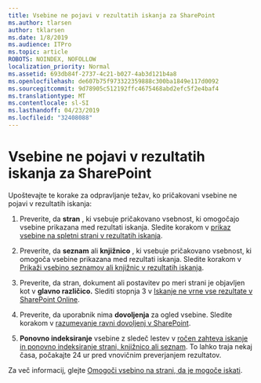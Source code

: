 ```yaml
---
title: Vsebine ne pojavi v rezultatih iskanja za SharePoint
ms.author: tlarsen
author: tklarsen
ms.date: 1/8/2019
ms.audience: ITPro
ms.topic: article
ROBOTS: NOINDEX, NOFOLLOW
localization_priority: Normal
ms.assetid: 693db84f-2737-4c21-b027-4ab3d121b4a8
ms.openlocfilehash: de607b75f973322359888c300ba1849e117d0092
ms.sourcegitcommit: 9d78905c512192ffc4675468abd2efc5f2e4baf4
ms.translationtype: MT
ms.contentlocale: sl-SI
ms.lasthandoff: 04/23/2019
ms.locfileid: "32408088"
---
```

# <a name="content-doesnt-appear-in-sharepoint-search-results"></a>Vsebine ne pojavi v rezultatih iskanja za SharePoint

Upoštevajte te korake za odpravljanje težav, ko pričakovani vsebine ne pojavi v rezultatih iskanja:
  
1. Preverite, da **stran** , ki vsebuje pričakovano vsebnost, ki omogočajo vsebine prikazana med rezultati iskanja. Sledite korakom v [prikaz vsebine na spletni strani v rezultatih iskanja](https://docs.microsoft.com/sharepoint/make-site-content-searchable#show-content-on-a-site-in-search-results).
    
2. Preverite, da **seznam** ali **knjižnico** , ki vsebuje pričakovano vsebnost, ki omogoča vsebine prikazana med rezultati iskanja. Sledite korakom v [Prikaži vsebino seznamov ali knjižnic v rezultatih iskanja](https://docs.microsoft.com/sharepoint/make-site-content-searchable#show-content-from-lists-or-libraries-in-search-results). 
    
3. Preverite, da stran, dokument ali postavitev po meri strani je objavljen kot v **glavno različico.** Slediti stopnja 3 v [Iskanje ne vrne vse rezultate v SharePoint Online](https://go.microsoft.com/fwlink/?linkid=874525).
    
4. Preverite, da uporabnik nima **dovoljenja** za ogled vsebine. Sledite korakom v [razumevanje ravni dovoljenj v SharePoint](https://go.microsoft.com/fwlink/?linkid=867071).
    
5. **Ponovno indeksiranje** vsebine z sledeč lestev v [ročen zahteva iskanje in ponovno indeksiranje strani, knjižnico ali seznam](https://docs.microsoft.com/sharepoint/crawl-site-content). To lahko traja nekaj časa, počakajte 24 ur pred vnovičnim preverjanjem rezultatov.
    
Za več informacij, glejte [Omogoči vsebino na strani, da je mogoče iskati](https://docs.microsoft.com/sharepoint/make-site-content-searchable). 
  

